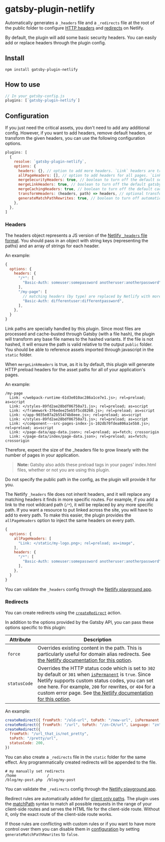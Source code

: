 # gatsby-plugin-netlify

Automatically generates a `_headers` file and a `_redirects` file at the root of the public folder to configure
[HTTP headers](https://www.netlify.com/docs/headers-and-basic-auth/) and [redirects](https://www.netlify.com/docs/redirects/) on Netlify.

By default, the plugin will add some basic security headers. You can easily add or replace headers through the plugin config.

## Install

`npm install gatsby-plugin-netlify`

## How to use

```javascript
// In your gatsby-config.js
plugins: [`gatsby-plugin-netlify`]
```

## Configuration

If you just need the critical assets, you don't need to add any additional
config. However, if you want to add headers, remove default headers, or
transform the given headers, you can use the following configuration options.

```javascript
plugins: [
  {
    resolve: `gatsby-plugin-netlify`,
    options: {
      headers: {}, // option to add more headers. `Link` headers are transformed by the below criteria
      allPageHeaders: [], // option to add headers for all pages. `Link` headers are transformed by the below criteria
      mergeSecurityHeaders: true, // boolean to turn off the default security headers
      mergeLinkHeaders: true, // boolean to turn off the default gatsby js headers
      mergeCachingHeaders: true, // boolean to turn off the default caching headers
      transformHeaders: (headers, path) => headers, // optional transform for manipulating headers under each path (e.g.sorting), etc.
      generateMatchPathRewrites: true, // boolean to turn off automatic creation of redirect rules for client only paths
    },
  },
]
```

### Headers

The headers object represents a JS version of the
[Netlify `_headers` file format](https://www.netlify.com/docs/headers-and-basic-auth/).
You should pass in an object with string keys (representing the paths) and an
array of strings for each header.

An example:

```javascript
{
  options: {
    headers: {
      "/*": [
        "Basic-Auth: someuser:somepassword anotheruser:anotherpassword",
      ],
      "/my-page": [
        // matching headers (by type) are replaced by Netlify with more specific routes
        "Basic-Auth: differentuser:differentpassword",
      ],
    },
  }
}
```

Link paths are specially handled by this plugin. Since most files are processed
and cache-busted through Gatsby (with a file hash), the plugin will transform
any base file names to the hashed variants. If the file is not hashed, it will
ensure the path is valid relative to the output `public` folder. You should be
able to reference assets imported through javascript in the `static` folder.

When `mergeLinkHeaders` is true, as it is by default, this plugin will generate HTTP preload headers for the asset paths for all of your application's pages.

An example:

```
/my-page
  Link: </webpack-runtime-61d3e010ac286a1ce7e1.js>; rel=preload; as=script
  Link: </styles-89fd2ae28bdf06750a71.js>; rel=preload; as=script
  Link: </framework-376edee25eb5f5cd8260.js>; rel=preload; as=script
  Link: </app-9035e07a2b55474b8eee.js>; rel=preload; as=script
  Link: </styles-89fd2ae28bdf06750a71.js>; rel=preload; as=script
  Link: </component---src-pages-index-js-102db70fdea806a1e5b8.js>; rel=preload; as=script
  Link: </page-data/app-data.json>; rel=preload; as=fetch; crossorigin
  Link: </page-data/index/page-data.json>; rel=preload; as=fetch; crossorigin
```

Therefore, expect the size of the _headers file to grow linearly with the number of pages in your application.

> **Note:** Gatsby also adds these preload tags in your pages' index.html files, whether or not you are using this plugin.

Do not specify the public path in the config, as the plugin will provide it for
you.

The Netlify `_headers` file does not inherit headers, and it will replace any
matching headers it finds in more specific routes. For example, if you add a
link to the root wildcard path (`/*`), it will be replaced by any more
specific path. If you want a resource to put linked across the site, you will
have to add to every path. To make this easier, the plugin provides the
`allPageHeaders` option to inject the same headers on every path.

```javascript
{
  options: {
    allPageHeaders: [
      "Link: </static/my-logo.png>; rel=preload; as=image",
    ],
    headers: {
      "/*": [
        "Basic-Auth: someuser:somepassword anotheruser:anotherpassword",
      ],
    },
  }
}
```

You can validate the `_headers` config through the
[Netlify playground app](https://play.netlify.com/headers).

### Redirects

You can create redirects using the [`createRedirect`](https://www.gatsbyjs.org/docs/actions/#createRedirect) action.

In addition to the options provided by the Gatsby API, you can pass these options specific to this plugin:

| Attribute    | Description                                                                                                                                                                                                                                                                                                                                                                                                      |
| ------------ | ---------------------------------------------------------------------------------------------------------------------------------------------------------------------------------------------------------------------------------------------------------------------------------------------------------------------------------------------------------------------------------------------------------------- |
| `force`      | Overrides existing content in the path. This is particularly useful for domain alias redirects. See [the Netlify documentation for this option](https://www.netlify.com/docs/redirects/#structured-configuration).                                                                                                                                                                                               |
| `statusCode` | Overrides the HTTP status code which is set to `302` by default or `301` when [`isPermanent`](https://www.gatsbyjs.org/docs/actions/#createRedirect) is `true`. Since Netlify supports custom status codes, you can set one here. For example, `200` for rewrites, or `404` for a custom error page. See [the Netlify documentation for this option](https://www.netlify.com/docs/redirects/#http-status-codes). |

An example:

```javascript
createRedirect({ fromPath: "/old-url", toPath: "/new-url", isPermanent: true })
createRedirect({ fromPath: "/url", toPath: "/zn-CH/url", Language: "zn" })
createRedirect({
  fromPath: "/url_that_is/not_pretty",
  toPath: "/pretty/url",
  statusCode: 200,
})
```

You can also create a `_redirects` file in the `static` folder for the same effect. Any programmatically created redirects will be appended to the file.

```shell
# my manually set redirects
/home              /
/blog/my-post.php  /blog/my-post
```

You can validate the `_redirects` config through the
[Netlify playground app](https://play.netlify.com/redirects).

Redirect rules are automatically added for [client only paths](https://www.gatsbyjs.org/docs/client-only-routes-and-user-authentication). The plugin uses the [matchPath](https://www.gatsbyjs.org/docs/gatsby-internals-terminology/#matchpath) syntax to match all possible requests in the range of your client-side routes and serves the HTML file for the client-side route. Without it, only the exact route of the client-side route works.

If those rules are conflicting with custom rules or if you want to have more control over them you can disable them in [configuration](#configuration) by setting `generateMatchPathRewrites` to `false`.

